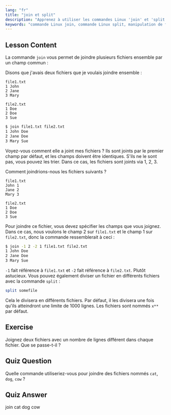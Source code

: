 ```yaml
---
lang: "fr"
title: "join et split"
description: "Apprenez à utiliser les commandes Linux 'join' et 'split' pour la manipulation de fichiers. Comprenez comment combiner des fichiers par des champs communs et diviser efficacement de gros fichiers. Obtenez des exemples pratiques et des conseils."
keywords: "commande Linux join, commande Linux split, manipulation de fichiers, tutoriel Linux, ligne de commande, Linux pour débutants, guide Linux"
---
```


## Lesson Content

La commande `join` vous permet de joindre plusieurs fichiers ensemble par un champ commun :

Disons que j'avais deux fichiers que je voulais joindre ensemble :

```plaintext
file1.txt
1 John
2 Jane
3 Mary

file2.txt
1 Doe
2 Doe
3 Sue
```

```bash
$ join file1.txt file2.txt
1 John Doe
2 Jane Doe
3 Mary Sue
```

Voyez-vous comment elle a joint mes fichiers ? Ils sont joints par le premier champ par défaut, et les champs doivent être identiques. S'ils ne le sont pas, vous pouvez les trier. Dans ce cas, les fichiers sont joints via 1, 2, 3.

Comment joindrions-nous les fichiers suivants ?

```plaintext
file1.txt
John 1
Jane 2
Mary 3

file2.txt
1 Doe
2 Doe
3 Sue
```

Pour joindre ce fichier, vous devez spécifier les champs que vous joignez. Dans ce cas, nous voulons le champ 2 sur `file1.txt` et le champ 1 sur `file2.txt`, donc la commande ressemblerait à ceci :

```bash
$ join -1 2 -2 1 file1.txt file2.txt
1 John Doe
2 Jane Doe
3 Mary Sue
```

`-1` fait référence à `file1.txt` et `-2` fait référence à `file2.txt`. Plutôt astucieux. Vous pouvez également diviser un fichier en différents fichiers avec la commande `split` :

```bash
split somefile
```

Cela le divisera en différents fichiers. Par défaut, il les divisera une fois qu'ils atteindront une limite de 1000 lignes. Les fichiers sont nommés `x**` par défaut.

## Exercise

Joignez deux fichiers avec un nombre de lignes différent dans chaque fichier. Que se passe-t-il ?

## Quiz Question

Quelle commande utiliseriez-vous pour joindre des fichiers nommés `cat`, `dog`, `cow` ?

## Quiz Answer

join cat dog cow

